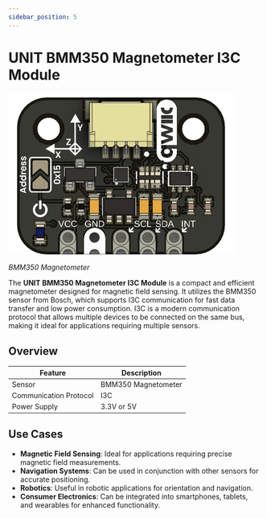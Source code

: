 ```yaml
---
sidebar_position: 5
---
```



# UNIT BMM350 Magnetometer I3C Module

<div  style={{ textAlign: "center" }}>
  <img src="https://raw.githubusercontent.com/UNIT-Electronics-MX/unit_bmm350_magnetometer_i3c/refs/heads/main/hardware/resources/unit_top_v_1_0_0_bmm350_magnetometer_i3c.png" width="450px" alt="Development Board"/>
  <p><em>BMM350 Magnetometer</em></p>
</div>

The **UNIT BMM350 Magnetometer I3C Module** is a compact and efficient magnetometer designed for magnetic field sensing. It utilizes the BMM350 sensor from Bosch, which supports I3C communication for fast data transfer and low power consumption. I3C is a modern communication protocol that allows multiple devices to be connected on the same bus, making it ideal for applications requiring multiple sensors.


## Overview
<div  style={{ textAlign: "center" }}>

| Feature                | Description                                                   |
|------------------------|---------------------------------------------------------------|
| Sensor                 | BMM350 Magnetometer                                           |
| Communication Protocol | I3C                                                          |
| Power Supply           | 3.3V or 5V                                                    |

</div>


## Use Cases

- **Magnetic Field Sensing**: Ideal for applications requiring precise magnetic field measurements.
- **Navigation Systems**: Can be used in conjunction with other sensors for accurate positioning.
- **Robotics**: Useful in robotic applications for orientation and navigation.
- **Consumer Electronics**: Can be integrated into smartphones, tablets, and wearables for enhanced functionality.


